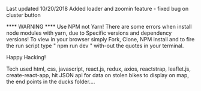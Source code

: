 Last updated 10/20/2018
Added loader and zoomin feature - fixed bug on cluster button

**** WARNING ****
Use NPM not Yarn! There are some errors when install node modules with yarn, due to Specific versions and dependency versions! 
To view in your browser simply Fork, Clone, NPM install and to fire the run script type " npm run dev " with-out the quotes in your terminal.

Happy Hacking!

Tech used html, css, javascript, react.js, redux, axios, reactstrap, leaflet.js, create-react-app, hit JSON api for data on stolen bikes to display on map, the end points in the ducks folder....